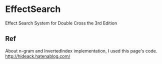 # EffectSearch
Effect Search System for Double Cross the 3rd Edition

## Ref
About n-gram and InvertedIndex implementation, I used this page's code.
http://hideack.hatenablog.com/

